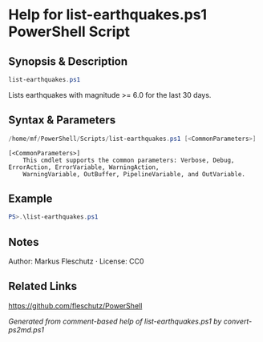 # Help for list-earthquakes.ps1 PowerShell Script

## Synopsis & Description
```powershell
list-earthquakes.ps1
```

Lists earthquakes with magnitude >= 6.0 for the last 30 days.

## Syntax & Parameters
```powershell
/home/mf/PowerShell/Scripts/list-earthquakes.ps1 [<CommonParameters>]
```

```
[<CommonParameters>]
    This cmdlet supports the common parameters: Verbose, Debug, ErrorAction, ErrorVariable, WarningAction, 
    WarningVariable, OutBuffer, PipelineVariable, and OutVariable.
```

## Example
```powershell
PS>.\list-earthquakes.ps1
```


## Notes
Author: Markus Fleschutz · License: CC0

## Related Links
https://github.com/fleschutz/PowerShell

*Generated from comment-based help of list-earthquakes.ps1 by convert-ps2md.ps1*
